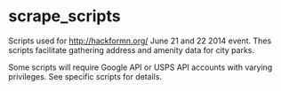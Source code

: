 scrape_scripts
==============

Scripts used for http://hackformn.org/ June 21 and 22 2014 event.  Thes scripts facilitate gathering address and amenity data for city parks.

Some scripts will require Google API or USPS API accounts with varying privileges.  See specific scripts for details.
